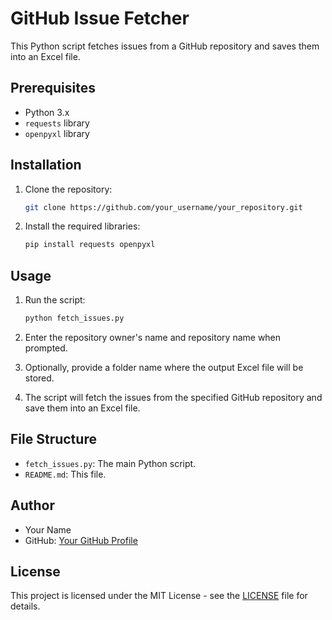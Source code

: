 # GitHub Issue Fetcher

This Python script fetches issues from a GitHub repository and saves them into an Excel file.

## Prerequisites

- Python 3.x
- `requests` library
- `openpyxl` library

## Installation

1. Clone the repository:

    ```bash
    git clone https://github.com/your_username/your_repository.git
    ```

2. Install the required libraries:

    ```bash
    pip install requests openpyxl
    ```

## Usage

1. Run the script:

    ```bash
    python fetch_issues.py
    ```

2. Enter the repository owner's name and repository name when prompted.

3. Optionally, provide a folder name where the output Excel file will be stored.

4. The script will fetch the issues from the specified GitHub repository and save them into an Excel file.

## File Structure

- `fetch_issues.py`: The main Python script.
- `README.md`: This file.

## Author

- Your Name
- GitHub: [Your GitHub Profile](https://github.com/your_username)

## License

This project is licensed under the MIT License - see the [LICENSE](LICENSE) file for details.


